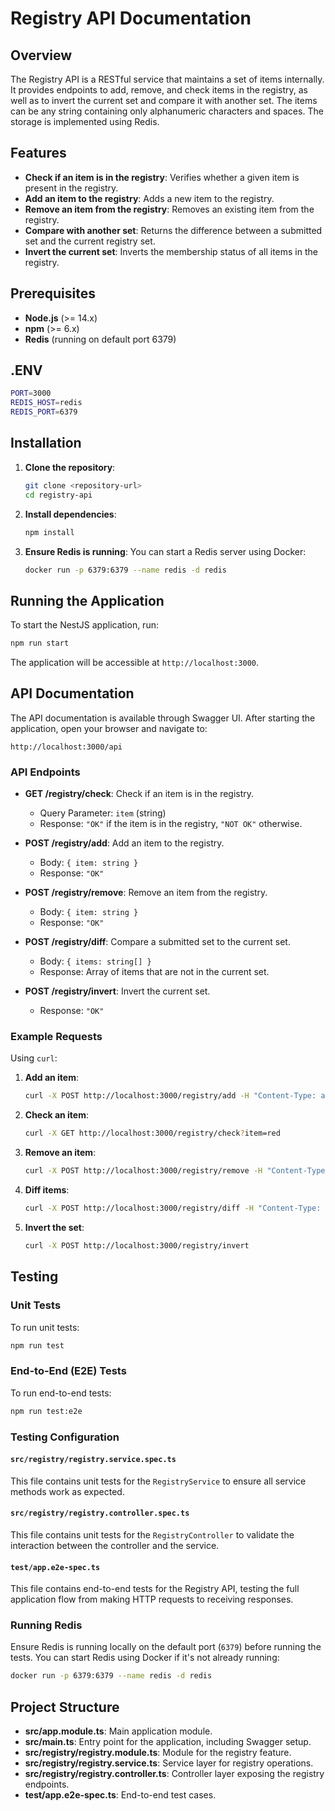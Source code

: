 # Registry API Documentation

## Overview

The Registry API is a RESTful service that maintains a set of items internally. It provides endpoints to add, remove, and check items in the registry, as well as to invert the current set and compare it with another set. The items can be any string containing only alphanumeric characters and spaces. The storage is implemented using Redis.

## Features

- **Check if an item is in the registry**: Verifies whether a given item is present in the registry.
- **Add an item to the registry**: Adds a new item to the registry.
- **Remove an item from the registry**: Removes an existing item from the registry.
- **Compare with another set**: Returns the difference between a submitted set and the current registry set.
- **Invert the current set**: Inverts the membership status of all items in the registry.

## Prerequisites

- **Node.js** (>= 14.x)
- **npm** (>= 6.x)
- **Redis** (running on default port 6379)

## .ENV
   ```bash
   PORT=3000
   REDIS_HOST=redis
   REDIS_PORT=6379
   ```





## Installation

1. **Clone the repository**:
   ```bash
   git clone <repository-url>
   cd registry-api
   ```

2. **Install dependencies**:
   ```bash
   npm install
   ```

3. **Ensure Redis is running**:
   You can start a Redis server using Docker:
   ```bash
   docker run -p 6379:6379 --name redis -d redis
   ```

## Running the Application

To start the NestJS application, run:
```bash
npm run start
```

The application will be accessible at `http://localhost:3000`.

## API Documentation

The API documentation is available through Swagger UI. After starting the application, open your browser and navigate to:
```
http://localhost:3000/api
```

### API Endpoints

- **GET /registry/check**: Check if an item is in the registry.
  - Query Parameter: `item` (string)
  - Response: `"OK"` if the item is in the registry, `"NOT OK"` otherwise.

- **POST /registry/add**: Add an item to the registry.
  - Body: `{ item: string }`
  - Response: `"OK"`

- **POST /registry/remove**: Remove an item from the registry.
  - Body: `{ item: string }`
  - Response: `"OK"`

- **POST /registry/diff**: Compare a submitted set to the current set.
  - Body: `{ items: string[] }`
  - Response: Array of items that are not in the current set.

- **POST /registry/invert**: Invert the current set.
  - Response: `"OK"`

### Example Requests

Using `curl`:

1. **Add an item**:
   ```bash
   curl -X POST http://localhost:3000/registry/add -H "Content-Type: application/json" -d '{"item": "red"}'
   ```

2. **Check an item**:
   ```bash
   curl -X GET http://localhost:3000/registry/check?item=red
   ```

3. **Remove an item**:
   ```bash
   curl -X POST http://localhost:3000/registry/remove -H "Content-Type: application/json" -d '{"item": "red"}'
   ```

4. **Diff items**:
   ```bash
   curl -X POST http://localhost:3000/registry/diff -H "Content-Type: application/json" -d '{"items": ["red", "blue", "green"]}'
   ```

5. **Invert the set**:
   ```bash
   curl -X POST http://localhost:3000/registry/invert
   ```

## Testing

### Unit Tests

To run unit tests:
```bash
npm run test
```

### End-to-End (E2E) Tests

To run end-to-end tests:
```bash
npm run test:e2e
```

### Testing Configuration

#### `src/registry/registry.service.spec.ts`

This file contains unit tests for the `RegistryService` to ensure all service methods work as expected.

#### `src/registry/registry.controller.spec.ts`

This file contains unit tests for the `RegistryController` to validate the interaction between the controller and the service.

#### `test/app.e2e-spec.ts`

This file contains end-to-end tests for the Registry API, testing the full application flow from making HTTP requests to receiving responses.

### Running Redis

Ensure Redis is running locally on the default port (`6379`) before running the tests. You can start Redis using Docker if it's not already running:

```bash
docker run -p 6379:6379 --name redis -d redis
```

## Project Structure

- **src/app.module.ts**: Main application module.
- **src/main.ts**: Entry point for the application, including Swagger setup.
- **src/registry/registry.module.ts**: Module for the registry feature.
- **src/registry/registry.service.ts**: Service layer for registry operations.
- **src/registry/registry.controller.ts**: Controller layer exposing the registry endpoints.
- **test/app.e2e-spec.ts**: End-to-end test cases.